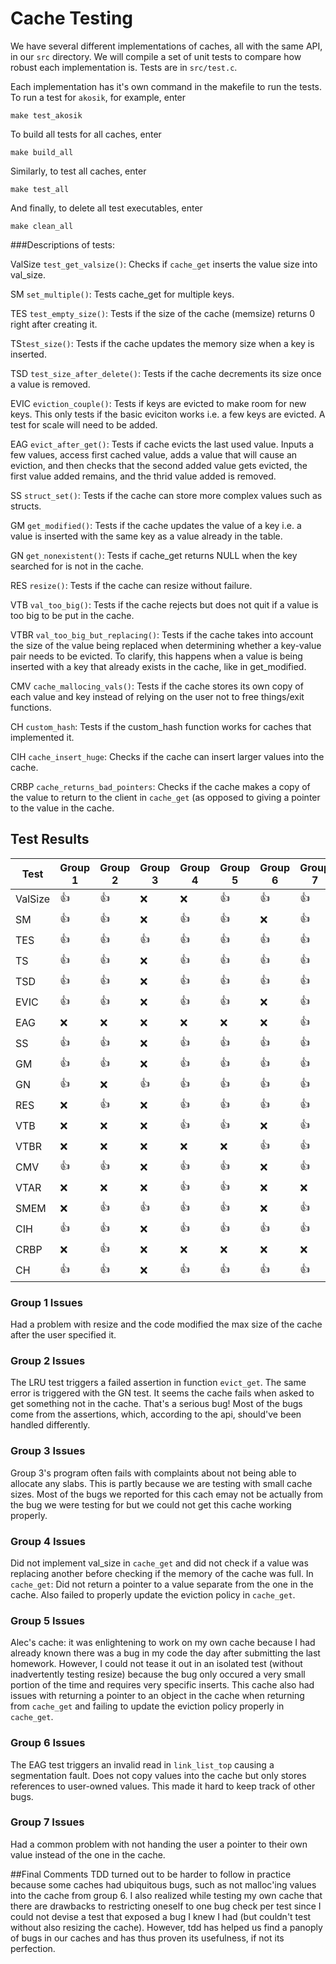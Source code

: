 # Cache Testing

We have several different implementations of caches, all with the same API, in
our `src` directory. We will compile a set of unit tests to compare how robust
each implementation is. Tests are in `src/test.c`.

Each implementation has it's own command in the makefile to run the tests. To
run a test for `akosik`, for example, enter

```
make test_akosik
```

To build all tests for all caches, enter

```
make build_all
```

Similarly, to test all caches, enter

```
make test_all
```

And finally, to delete all test executables, enter

```
make clean_all
```
###Descriptions of tests:

ValSize ```test_get_valsize()```:
Checks if `cache_get` inserts the value size into val_size.

SM ```set_multiple()```:
Tests cache_get for multiple keys.

TES ```test_empty_size()```:
Tests if the size of the cache (memsize) returns 0 right after creating it.

TS```test_size()```:
Tests if the cache updates the memory size when a key is inserted.

TSD ```test_size_after_delete()```:
Tests if the cache decrements its size once a value is removed.

EVIC ```eviction_couple()```:
Tests if keys are evicted to make room for new keys. This only tests if the basic eviciton works i.e. a few keys are evicted. A test for scale will need to be added.

EAG ```evict_after_get()```:
Tests if cache evicts the last used value. Inputs a few values, access first cached value, adds a value that will cause an eviction, and then checks that the second added value gets evicted, the first value added remains, and the thrid value added is removed.

SS ```struct_set()```:
Tests if the cache can store more complex values such as structs.

GM ```get_modified()```:
Tests if the cache updates the value of a key i.e. a value is inserted with the same key as a value already in the table.

GN ```get_nonexistent()```:
Tests if cache\_get returns NULL when the key searched for is not in the cache.

RES ```resize()```:
Tests if the cache can resize without failure.

VTB ```val_too_big()```:
Tests if the cache rejects but does not quit if a value is too big to be put in the cache.

VTBR ```val_too_big_but_replacing()```:
Tests if the cache takes into account the size of the value being replaced when determining whether a key-value pair needs to be evicted. To clarify, this happens when a value is being inserted with a key that already exists in the cache, like in get\_modified.

CMV ```cache_mallocing_vals()```:
Tests if the cache stores its own copy of each value and key instead of relying on the user not to free things/exit functions.

CH ```custom_hash```:
Tests if the custom_hash function works for caches that implemented it.

CIH ```cache_insert_huge```:
Checks if the cache can insert larger values into the cache.

CRBP ```cache_returns_bad_pointers```:
Checks if the cache makes a copy of the value to return to the client in `cache_get` (as opposed to giving a pointer to the 
value in the cache.


## Test Results

Test | Group 1 | Group 2 | Group 3 | Group 4 | Group 5 | Group 6 | Group 7 |
-----|---------|---------|---------|---------|---------|---------|---------|
ValSize  |  :+1:   |  :+1:   |   :x:   |   :x:  |  :+1:   |   :+1:  |  :+1:   |
SM   |  :+1:   |  :+1:   |   :x:   |   :+1:   |  :+1:   |   :x:   |  :+1:   |
TES  |  :+1:   |  :+1:   |   :+1:  |   :+1:  |  :+1:   |   :+1:  |  :+1:   |
TS   |  :+1:   |  :+1:   |   :x:   |   :+1:  |  :+1:   |   :+1:  |  :+1:   |
TSD  |  :+1:   |  :+1:   |   :x:   |   :+1:  |  :+1:   |   :+1:  |  :+1:   |
EVIC |  :+1:   |  :+1:   |   :x:   |   :+1:  |  :+1:   |   :x:  |  :+1:   |
EAG  |  :x:    |  :x:    |   :x:   |   :x:  |  :x:   |   :x:   |  :+1:   |
SS   |  :+1:   |  :+1:   |   :x:   |   :+1:  |  :+1:   |   :+1:  |  :+1:   |
GM   |  :+1:   |  :+1:   |   :x:   |   :+1:  |  :+1:   |   :+1:  |  :+1:   |
GN   |  :+1:   |  :x:    |   :+1:  |   :+1:  |  :+1:   |   :+1:  |  :+1:   |
RES  |  :x:    |  :+1:   |   :x:   |   :+1:  |  :+1:   |   :+1:  |  :+1:   |
VTB  |  :x:    |  :x:    |   :x:   |   :+1:  |  :+1:   |   :x:   |  :+1:   |
VTBR |  :x:    |  :x:    |   :x:   |   :x:   |  :x:    |   :+1:  |  :+1:   |
CMV  |  :+1:   |  :+1:   |   :x:   |   :+1:  |  :+1:   |   :x:   |  :+1:   |
VTAR |  :x:    |  :x:    |   :x:   |   :+1:  |  :+1:   |   :x:   |  :x:    |
SMEM |  :x:    |  :+1:   |   :+1:  |   :+1:  |  :+1:   |   :x:  |  :+1:   |
CIH |  :+1:    |  :+1:   |   :x:  |   :+1:  |  :+1:   |   :+1:  |  :+1:   |
CRBP |  :x:    |  :+1:   |   :x:  |   :x:  |  :x:   |   :x:  |  :x:   |
CH |  :+1:    |  :+1:   |   :x:  |   :+1:  |  :+1:   |   :+1:  |  :+1:   |

### Group 1 Issues
Had a problem with resize and the code modified the max size of the cache after the user specified it.

### Group 2 Issues
The LRU test triggers a failed assertion in function `evict_get`. The same error is triggered with the GN test. It seems the cache fails when asked to get something not in the cache. That's a serious bug!  Most of the bugs come from the assertions, which, according to the 
api, should've been handled differently.

### Group 3 Issues
Group 3's program often fails with complaints about not being able to allocate any slabs. This is partly because we are testing with small cache sizes.  Most of the bugs we reported for this cach emay not be actually from the bug we were testing for but we could not get this cache working properly.

### Group 4 Issues
Did not implement val_size in `cache_get` and did not check if a value was replacing another before checking if the memory of the cache was full.  In `cache_get`: Did not return a pointer to a value separate from the one in the cache.  Also failed to properly update the eviction policy in `cache_get`.

### Group 5 Issues
Alec's cache: it was enlightening to work on my own cache because I had already known there was a bug in my code the day after submitting the last homework.  However, I could not tease it out in an isolated test (without inadvertently testing resize) because the bug only occured a very small portion of the time and requires very specific inserts. This cache also had issues with returning a pointer to an object in the cache when returning from `cache_get` and failing to update the eviction policy properly in `cache_get`.

### Group 6 Issues
The EAG test triggers an invalid read in `link_list_top` causing a segmentation fault. Does not copy values into the cache but only stores references to user-owned values.  This made it hard to keep track of other bugs.

### Group 7 Issues
Had a common problem with not handing the user a pointer to their own value instead of the one in the cache.

##Final Comments
TDD turned out to be harder to follow in practice because some caches had ubiquitous bugs, such as not malloc'ing values into the cache from group 6.  I also realized while testing my own cache that there are drawbacks to restricting oneself to one bug check per test since I could not devise a test that exposed a bug I knew I had (but couldn't test without also resizing the cache).  However, tdd has helped us find a panoply of bugs in our caches and has thus proven its usefulness, if not its perfection.
